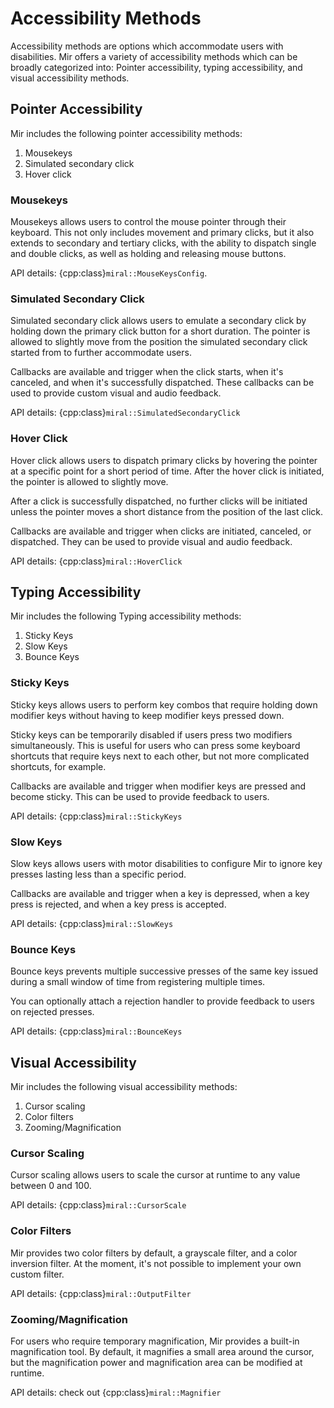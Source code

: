 # Accessibility Methods
Accessibility methods are options which
accommodate users with disabilities. Mir offers a variety of accessibility
methods which can be broadly categorized into: Pointer accessibility, typing
accessibility, and visual accessibility methods. 

## Pointer Accessibility
Mir includes the following pointer accessibility methods:
1. Mousekeys
2. Simulated secondary click
3. Hover click

### Mousekeys
Mousekeys allows users to control the mouse pointer through their keyboard.
This not only includes movement and primary clicks, but it also extends to
secondary and tertiary clicks, with the ability to dispatch single and double
clicks, as well as holding and releasing mouse buttons.

API details: {cpp:class}`miral::MouseKeysConfig`.

### Simulated Secondary Click
Simulated secondary click allows users to emulate a secondary click by holding
down the primary click button for a short duration. The pointer is allowed to
slightly move from the position the simulated secondary click started from to
further accommodate users. 

Callbacks are available and trigger when the click starts,
when it's canceled, and when it's successfully dispatched. These
callbacks can be used to provide custom visual and audio feedback.

API details: {cpp:class}`miral::SimulatedSecondaryClick`

### Hover Click
Hover click allows users to dispatch primary clicks by hovering the pointer at
a specific point for a short period of time. After the hover click is
initiated, the pointer is allowed to slightly move.

After a click is successfully dispatched, no further clicks will be initiated
unless the pointer moves a short distance from the position of the last click.

Callbacks are available and trigger when clicks are initiated, canceled,
or dispatched. They can be used to provide visual and audio feedback.

API details: {cpp:class}`miral::HoverClick`

## Typing Accessibility
Mir includes the following Typing accessibility methods:
1. Sticky Keys
2. Slow Keys
3. Bounce Keys

### Sticky Keys
Sticky keys allows users to perform key combos that require holding down
modifier keys without having to keep modifier keys pressed down.

Sticky keys can be temporarily disabled if users press two modifiers
simultaneously. This is useful for users who can press some keyboard shortcuts
that require keys next to each other, but not more complicated shortcuts, for
example.

Callbacks are available and trigger when modifier keys are pressed and become
sticky. This can be used to provide feedback to users.

API details: {cpp:class}`miral::StickyKeys`

### Slow Keys
Slow keys allows users with motor disabilities to configure Mir to ignore key
presses lasting less than a specific period.

Callbacks are available and trigger when a key is depressed,
when a key press is rejected, and when a key press is accepted.

API details: {cpp:class}`miral::SlowKeys`

### Bounce Keys
Bounce keys prevents multiple successive presses of the same key issued during
a small window of time from registering multiple times.

You can optionally attach a rejection handler to provide feedback to users on
rejected presses.

API details: {cpp:class}`miral::BounceKeys`

## Visual Accessibility
Mir includes the following visual accessibility methods:
1. Cursor scaling
2. Color filters
3. Zooming/Magnification

### Cursor Scaling
Cursor scaling allows users to scale the cursor at runtime to any value between
0 and 100. 

API details: {cpp:class}`miral::CursorScale`

### Color Filters
Mir provides two color filters by default, a grayscale filter, and a color
inversion filter. At the moment, it's not possible to implement your own custom
filter.

API details: {cpp:class}`miral::OutputFilter`

### Zooming/Magnification
For users who require temporary magnification, Mir provides a built-in
magnification tool. By default, it magnifies a small area around the cursor,
but the magnification power and magnification area can be modified at runtime.

API details: check out {cpp:class}`miral::Magnifier`

